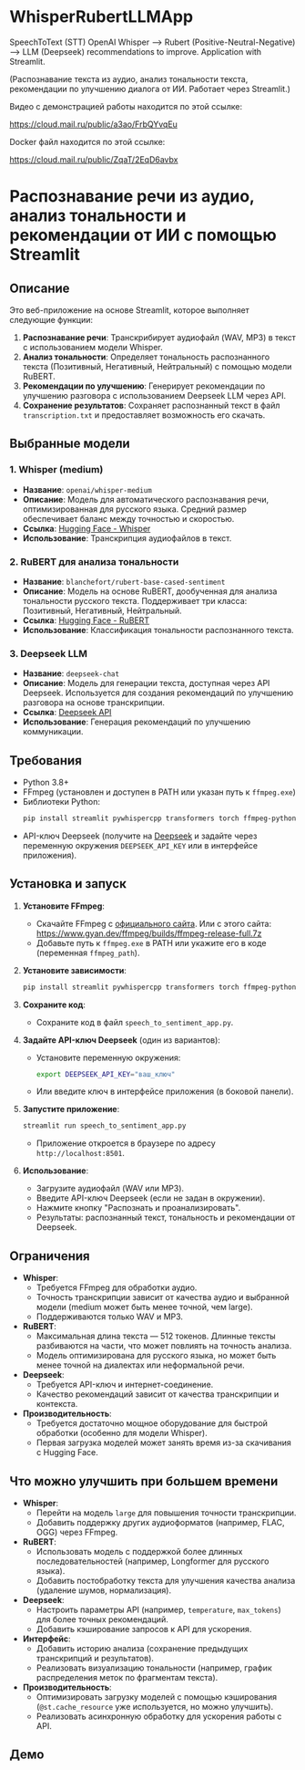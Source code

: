 # WhisperRubertLLMApp
SpeechToText (STT) OpenAI Whisper --> Rubert (Positive-Neutral-Negative) --> LLM (Deepseek) recommendations to improve. Application with Streamlit. 

(Распознавание текста из аудио, анализ тональности текста, рекомендации по улучшению диалога от ИИ. Работает через Streamlit.)

Видео с демонстрацией работы находится по этой ссылке:

https://cloud.mail.ru/public/a3ao/FrbQYvqEu

Docker файл находится по этой ссылке:

https://cloud.mail.ru/public/ZqaT/2EqD6avbx


# Распознавание речи из аудио, анализ тональности и рекомендации от ИИ с помощью Streamlit

## Описание
Это веб-приложение на основе Streamlit, которое выполняет следующие функции:
1. **Распознавание речи**: Транскрибирует аудиофайл (WAV, MP3) в текст с использованием модели Whisper.
2. **Анализ тональности**: Определяет тональность распознанного текста (Позитивный, Негативный, Нейтральный) с помощью модели RuBERT.
3. **Рекомендации по улучшению**: Генерирует рекомендации по улучшению разговора с использованием Deepseek LLM через API.
4. **Сохранение результатов**: Сохраняет распознанный текст в файл `transcription.txt` и предоставляет возможность его скачать.

## Выбранные модели
### 1. Whisper (medium)
- **Название**: `openai/whisper-medium`
- **Описание**: Модель для автоматического распознавания речи, оптимизированная для русского языка. Средний размер обеспечивает баланс между точностью и скоростью.
- **Ссылка**: [Hugging Face - Whisper](https://huggingface.co/openai/whisper-medium)
- **Использование**: Транскрипция аудиофайлов в текст.

### 2. RuBERT для анализа тональности
- **Название**: `blanchefort/rubert-base-cased-sentiment`
- **Описание**: Модель на основе RuBERT, дообученная для анализа тональности русского текста. Поддерживает три класса: Позитивный, Негативный, Нейтральный.
- **Ссылка**: [Hugging Face - RuBERT](https://huggingface.co/blanchefort/rubert-base-cased-sentiment)
- **Использование**: Классификация тональности распознанного текста.

### 3. Deepseek LLM
- **Название**: `deepseek-chat`
- **Описание**: Модель для генерации текста, доступная через API Deepseek. Используется для создания рекомендаций по улучшению разговора на основе транскрипции.
- **Ссылка**: [Deepseek API](https://api.deepseek.com)
- **Использование**: Генерация рекомендаций по улучшению коммуникации.

## Требования
- Python 3.8+
- FFmpeg (установлен и доступен в PATH или указан путь к `ffmpeg.exe`)
- Библиотеки Python:
  ```bash
  pip install streamlit pywhispercpp transformers torch ffmpeg-python numpy requests
  ```
- API-ключ Deepseek (получите на [Deepseek](https://platform.deepseek.com/) и задайте через переменную окружения `DEEPSEEK_API_KEY` или в интерфейсе приложения).

## Установка и запуск
1. **Установите FFmpeg**:
   - Скачайте FFmpeg с [официального сайта](https://ffmpeg.org/download.html). Или с этого сайта: https://www.gyan.dev/ffmpeg/builds/ffmpeg-release-full.7z
   - Добавьте путь к `ffmpeg.exe` в PATH или укажите его в коде (переменная `ffmpeg_path`).

2. **Установите зависимости**:
   ```bash
   pip install streamlit pywhispercpp transformers torch ffmpeg-python numpy requests
   ```

3. **Сохраните код**:
   - Сохраните код в файл `speech_to_sentiment_app.py`.

4. **Задайте API-ключ Deepseek** (один из вариантов):
   - Установите переменную окружения:
     ```bash
     export DEEPSEEK_API_KEY="ваш_ключ"
     ```
   - Или введите ключ в интерфейсе приложения (в боковой панели).

5. **Запустите приложение**:
   ```bash
   streamlit run speech_to_sentiment_app.py
   ```
   - Приложение откроется в браузере по адресу `http://localhost:8501`.

6. **Использование**:
   - Загрузите аудиофайл (WAV или MP3).
   - Введите API-ключ Deepseek (если не задан в окружении).
   - Нажмите кнопку "Распознать и проанализировать".
   - Результаты: распознанный текст, тональность и рекомендации от Deepseek.

## Ограничения
- **Whisper**:
  - Требуется FFmpeg для обработки аудио.
  - Точность транскрипции зависит от качества аудио и выбранной модели (medium может быть менее точной, чем large).
  - Поддерживаются только WAV и MP3.
- **RuBERT**:
  - Максимальная длина текста — 512 токенов. Длинные тексты разбиваются на части, что может повлиять на точность анализа.
  - Модель оптимизирована для русского языка, но может быть менее точной на диалектах или неформальной речи.
- **Deepseek**:
  - Требуется API-ключ и интернет-соединение.
  - Качество рекомендаций зависит от качества транскрипции и контекста.
- **Производительность**:
  - Требуется достаточно мощное оборудование для быстрой обработки (особенно для модели Whisper).
  - Первая загрузка моделей может занять время из-за скачивания с Hugging Face.

## Что можно улучшить при большем времени
- **Whisper**:
  - Перейти на модель `large` для повышения точности транскрипции.
  - Добавить поддержку других аудиоформатов (например, FLAC, OGG) через FFmpeg.
- **RuBERT**:
  - Использовать модель с поддержкой более длинных последовательностей (например, Longformer для русского языка).
  - Добавить постобработку текста для улучшения качества анализа (удаление шумов, нормализация).
- **Deepseek**:
  - Настроить параметры API (например, `temperature`, `max_tokens`) для более точных рекомендаций.
  - Добавить кэширование запросов к API для ускорения.
- **Интерфейс**:
  - Добавить историю анализа (сохранение предыдущих транскрипций и результатов).
  - Реализовать визуализацию тональности (например, график распределения меток по фрагментам текста).
- **Производительность**:
  - Оптимизировать загрузку моделей с помощью кэширования (`@st.cache_resource` уже используется, но можно улучшить).
  - Реализовать асинхронную обработку для ускорения работы с API.

## Демо


